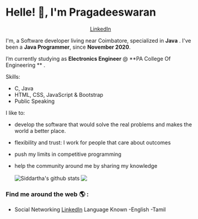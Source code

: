 # Helle! 👋, I'm Pragadeeswaran
<p align="center">
  <a href="https://www.linkedin.com/in/pragadeeswarans/">LinkedIn</a> 
</p>

I'm, a Software developer living near Coimbatore, specialized in **Java** . I've been a **Java Programmer**, since **November 2020**. 

I’m currently studying as **Electronics Engineer** @ **PA College Of Engineering ** .

Skills:
-  C, Java
- HTML, CSS, JavaScript & Bootstrap
- Public Speaking

I like to:
- develop the software that would solve the real problems and makes the world a better place.
- flexibility and trust: I work for people that care about outcomes
- push my limits in competitive programming
- help the community around me by sharing my knowledge


  <img align="center" src="https://github-readme-stats.vercel.app/api/top-langs/?username=siddartha19&title_color=fff&text_color=9f9f9f&bg_color=151515&hide=jupyter%20notebook" alt="Siddartha's github stats" />



  <img align="center" src="https://github-readme-stats.vercel.app/api?username=Pragadeesvp&hide=issues&count_private=true&show_icons=true&title_color=fff&icon_color=79ff97&text_color=9f9f9f&bg_color=151515&line_height=40" />


### Find me around the web 🌎 :
- Social Networking [LinkedIn](https://www.linkedin.com/in/pragadeeswarans/)
Language Known
-English 
-Tamil




<!---
Pragadeesvp/Pragadeesvp is a ✨ special ✨ repository because its `README.md` (this file) appears on your GitHub profile.
You can click the Preview link to take a look at your changes.
--->
